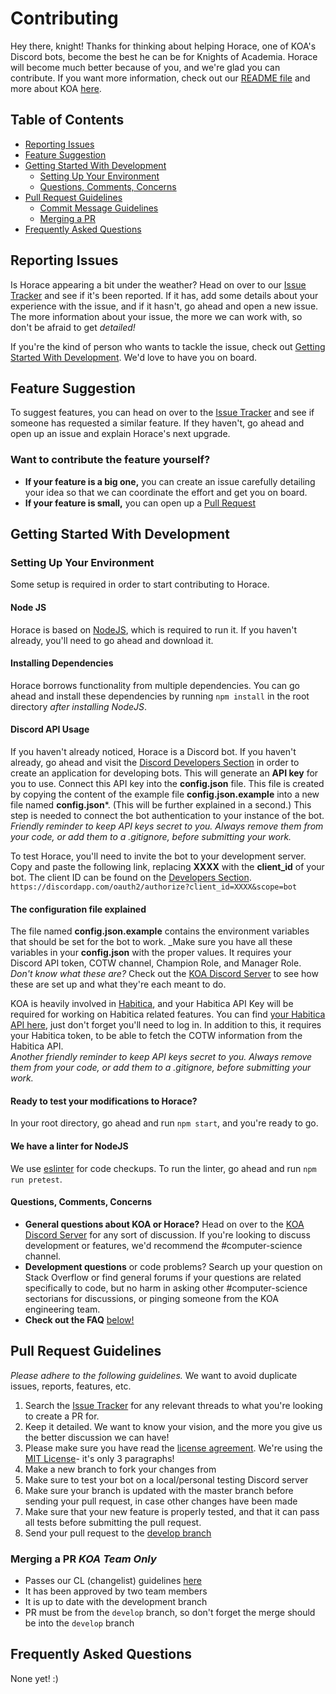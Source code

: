 # Contributing

Hey there, knight! Thanks for thinking about helping Horace, one of KOA's Discord bots, become the best he can be for Knights of Academia. Horace will become much better because of you, and we're glad you can contribute. 
If you want more information, check out our [README file](README.md) and more about KOA [here](https://knightsofacademia.org/start-here/about-knights-of-academia/).

## Table of Contents
- [Reporting Issues](#report)
- [Feature Suggestion](#feats)
- [Getting Started With Development](#development)
  - [Setting Up Your Environment](#setup)
  - [Questions, Comments, Concerns](#questions)
- [Pull Request Guidelines](#pullreqguide)
  - [Commit Message Guidelines](#cmtmsg)
  - [Merging a PR](#mergepr)
- [Frequently Asked Questions](#faq)

## Reporting Issues<a name = "report"></a>

Is Horace appearing a bit under the weather? Head on over to our [Issue Tracker](https://github.com/Knights-Of-Academia/horace/issues) and see if it's been reported. If it has, add some details about your experience with the issue, and if it hasn't, go ahead and open a new issue. The more information about your issue, the more we can work with, so don't be afraid to get _detailed!_ 

If you're the kind of person who wants to tackle the issue, check out [Getting Started With Development](#development). We'd love to have you on board.

## Feature Suggestion<a name = "feats"></a>

To suggest features, you can head on over to the [Issue Tracker](https://github.com/Knights-Of-Academia/horace/issues) and see if someone has requested a similar feature. If they haven't, go ahead and open up an issue and explain Horace's next upgrade.

### Want to contribute the feature yourself?

- **If your feature is a big one,** you can create an issue carefully detailing your idea so that we can coordinate the effort and get you on board.
- **If your feature is small,** you can open up a [Pull Request](https://github.com/Knights-Of-Academia/horace/pulls)

## Getting Started With Development<a name = "development"></a>

### Setting Up Your Environment<a name = "setup"></a>
Some setup is required in order to start contributing to Horace.

#### Node JS

Horace is based on [NodeJS](https://nodejs.org/en/), which is required to run it. If you haven't already, you'll need to go ahead and download it.

#### Installing Dependencies

Horace borrows functionality from multiple dependencies. You can go ahead and install these dependencies by running `npm install` in the root directory _after installing NodeJS_.

#### Discord API Usage

If you haven't already noticed, Horace is a Discord bot. If you haven't already, go ahead and visit the [Discord Developers Section](https://discordapp.com/developers) in order to create an application for developing bots. This will generate an **API key** for you to use. Connect this API key into the **config.json** file. This file is created by copying the content of the example file **config.json.example** into a new file named **config.json***.  (This will be further explained in a second.)
This step is needed to connect the bot authentication to your instance of the bot.
<br>_Friendly reminder to keep API keys secret to you. Always remove them from your code, or add them to a .gitignore, before submitting your work._

To test Horace, you'll need to invite the bot to your development server. Copy and paste the following link, replacing **XXXX** with the **client_id** of your bot. The client ID can be found on the [Developers Section](https://discordapp.com/developers). `https://discordapp.com/oauth2/authorize?client_id=XXXX&scope=bot`

#### The configuration file explained

The file named **config.json.example** contains the environment variables that should be set for the bot to work. _Make sure you have all these variables in your **config.json** with the proper values.
It requires your Discord API token, COTW channel, Champion Role, and Manager Role. _Don't know what these are?_ Check out the [KOA Discord Server](https://discordapp.com/invite/EYX7XGG) to see how these are set up and what they're each meant to do.

KOA is heavily involved in [Habitica](http://www.habitica.com/), and your Habitica API Key will be required for working on Habitica related features. You can find [your Habitica API here](https://habitica.com/user/settings/api), just don't forget you'll need to log in.
In addition to this, it requires your Habitica token, to be able to fetch the COTW information from the Habitica API.
<br>_Another friendly reminder to keep API keys secret to you. Always remove them from your code, or add them to a .gitignore, before submitting your work._

#### Ready to test your modifications to Horace?

In your root directory, go ahead and run ```npm start```, and you're ready to go.

#### We have a linter for NodeJS

We use [eslinter](https://eslint.org/) for code checkups. To run the linter, go ahead and run ```npm run pretest```.

#### Questions, Comments, Concerns <a name = "questions"></a>

- **General questions about KOA or Horace?** Head on over to the [KOA Discord Server](https://discordapp.com/invite/EYX7XGG) for any sort of discussion. If you're looking to discuss development or features, we'd recommend the #computer-science channel.
- **Development questions** or code problems? Search up your question on Stack Overflow or find general forums if your questions are related specifically to code, but no harm in asking other #computer-science sectorians for discussions, or pinging someone from the KOA engineering team.
- **Check out the FAQ** [below!](#faq)

## Pull Request Guidelines <a name = "pullreqguide"></a>

_Please adhere to the following guidelines._ We want to avoid duplicate issues, reports, features, etc. 

1. Search the [Issue Tracker](https://github.com/Knights-Of-Academia/horace/issues) for any relevant threads to what you're looking to create a PR for.
2. Keep it detailed. We want to know your vision, and the more you give us the better discussion we can have!
3. Please make sure you have read the [license agreement](LICENSE.md). We're using the [MIT License](https://opensource.org/licenses/MIT)- it's only 3 paragraphs!  
4. Make a new branch to fork your changes from
5. Make sure to test your bot on a local/personal testing Discord server
6. Make sure your branch is updated with the master branch before sending your pull request, in case other changes have been made
7. Make sure that your new feature is properly tested, and that it can pass all tests before submitting the pull request.
8. Send your pull request to the [develop branch](https://github.com/Knights-Of-Academia/horace/tree/develop)

### Merging a PR <a name = "mergepr"></a> _KOA Team Only_
- Passes our CL (changelist) guidelines [here](TBW)
- It has been approved by two team members
- It is up to date with the development branch
- PR must be from the `develop` branch, so don't forget the merge should be into the `develop` branch

## Frequently Asked Questions <a name = "faq"></a>
None yet! :)
